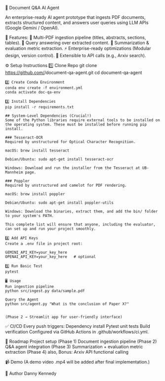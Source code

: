 📄 Document Q&A AI Agent

An enterprise-ready AI agent prototype that ingests PDF documents, extracts structured content, and answers user queries using LLM APIs (Google Gemini / OpenAI).

🚀 Features:
    📂 Multi-PDF ingestion pipeline (titles, abstracts, sections, tables).
    🤖 Query answering over extracted content.
    📝 Summarization & evaluation metric extraction.
    ⚡ Enterprise-ready optimizations (Modular design, version control).
    🔌 Extensible to API calls (e.g., Arxiv search).

⚙️ Setup Instructions
    1️⃣ Clone Repo
    git clone https://github.com/<your-username>/document-qa-agent.git
    cd document-qa-agent

    2️⃣ Create Conda Environment
    conda env create -f environment.yml
    conda activate doc-qa-env

    3️⃣ Install Dependencies
    pip install -r requirements.txt

    ## System-Level Dependencies (Crucial!)
    Some of the Python libraries require external tools to be installed on the operating system. These must be installed before running pip install.

    ### Tesseract-OCR
    Required by unstructured for Optical Character Recognition.

    macOS: brew install tesseract

    Debian/Ubuntu: sudo apt-get install tesseract-ocr

    Windows: Download and run the installer from the Tesseract at UB-Mannheim page.

    ### Poppler
    Required by unstructured and camelot for PDF rendering.

    macOS: brew install poppler

    Debian/Ubuntu: sudo apt-get install poppler-utils

    Windows: Download the binaries, extract them, and add the bin/ folder to your system's PATH.

    This complete list will ensure that anyone, including the evaluator, can set up and run your project smoothly.

    4️⃣ Add API Keys
    Create a .env file in project root:

    GEMINI_API_KEY=your_key_here
    OPENAI_API_KEY=your_key_here   # optional

    5️⃣ Run Basic Test
    pytest

    🖥️ Usage
    Run ingestion pipeline
    python src/ingest.py data/sample.pdf

    Query the Agent
    python src/agent.py "What is the conclusion of Paper X?"


    (Phase 2 → Streamlit app for user-friendly interface)

✅ CI/CD
    Every push triggers:
    Dependency install
    Pytest unit tests
    Build verification
    Configured via GitHub Actions in .github/workflows/ci.yml.

🔮 Roadmap
    Project setup (Phase 1)
    Document ingestion pipeline (Phase 2)
    Q&A agent integration (Phase 3)
    Summarization + evaluation metric extraction (Phase 4)
    also, Bonus: Arxiv API functional calling

📹 Demo
    (A demo video .mp4 will be added after final implementation.)

👤 Author
    Danny Kennedy